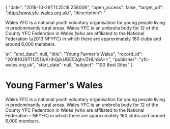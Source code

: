 {
  "date": "2018-10-29T11:25:18.258006", 
  "open_access": false, 
  "target_url": "http://www.yfc-wales.org.uk/", 
  "description": "<p>Wales YFC is a national youth voluntary organisation for young people living in predominantly rural areas. Wales YFC is an umbrella body for 12 of the County YFC Federation in Wales (who are affiliated to the National Federation \u2013 NFYFC) in which there are approximately 160 clubs and around 6,000 members.</p>\n", 
  "end_date": null, 
  "title": "Young Farmer's Wales", 
  "record_id": "20181029T112518/KHhQjikUGE52ghr/ZHLhSA==", 
  "publisher": "yfc-wales.org.uk", 
  "start_date": null, 
  "subject": "100 Best Sites"
}

# Young Farmer's Wales

<p>Wales YFC is a national youth voluntary organisation for young people living in predominantly rural areas. Wales YFC is an umbrella body for 12 of the County YFC Federation in Wales (who are affiliated to the National Federation – NFYFC) in which there are approximately 160 clubs and around 6,000 members.</p>
